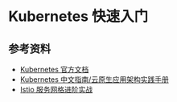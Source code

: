 # Kubernetes 快速入门

## 参考资料

- [Kubernetes 官方文档][kubernetes-official]
- [Kubernetes 中文指南/云原生应用架构实践手册][kubernetes-handbook-online]
- [Istio 服务网格进阶实战][istio-handbook-online]

[kubernetes-official]: https://kubernetes.io/docs/home/ "Kubernetes Documentation"
[kubernetes-handbook]: https://github.com/rootsongjc/kubernetes-handbook "Kubernetes Handbook"
[kubernetes-handbook-online]: https://jimmysong.io/kubernetes-handbook/ "Kubernetes Handbook 在线阅读"
[istio-handbook]: https://github.com/servicemesher/istio-handbook "Istio Handbook"
[istio-handbook-online]: https://www.servicemesher.com/istio-handbook/ "Istio Handbook 在线阅读"
[12factor]: https://12factor.net/ "The Twelve Factors"
